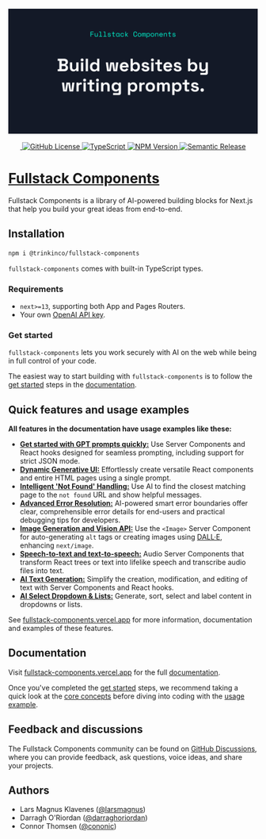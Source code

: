 ![Fullstack Components - Build websites by writing prompts](https://github.com/trikinco/fullstack-components/raw/main/packages/site/public/images/repo-header-dark.png)

<p align="center" style="align: center;">
    <a aria-label="GitHub Actions Workflow Status" href="https://github.com/trikinco/fullstack-components/actions">
        <img src="https://img.shields.io/github/actions/workflow/status/trikinco/fullstack-components/publishToNpm.yaml?style=for-the-badge" alt="" />
    </a>
    <a aria-label="GitHub License" href="https://github.com/trikinco/fullstack-components/blob/main/LICENSE">
        <img src="https://img.shields.io/github/license/trikinco/fullstack-components?style=for-the-badge" alt="GitHub License" />
    </a>
    <a aria-label="TypeScript" href="https://www.npmjs.com/package/@trikinco/fullstack-components">
        <img src="https://img.shields.io/badge/TypeScript-blue?style=for-the-badge" alt="TypeScript" />
    </a>
    <a aria-label="NPM Version" href="https://www.npmjs.com/package/@trikinco/fullstack-components?activeTab=versions">
        <img src="https://img.shields.io/npm/v/%40trikinco%2Ffullstack-components?style=for-the-badge" alt="NPM Version" />
    </a>
    <a aria-label="Semantic Release" href="https://github.com/trikinco/fullstack-components/releases">
        <img src="https://img.shields.io/badge/%20%20%F0%9F%93%A6%F0%9F%9A%80-semantic--release-e10079.svg?style=for-the-badge" alt="Semantic Release" />
    </a>
</p>

# [Fullstack Components](https://fullstack-components.vercel.app)

Fullstack Components is a library of AI-powered building blocks for Next.js that help you build your great ideas from end-to-end.

## Installation

```sh
npm i @trinkinco/fullstack-components
```

`fullstack-components` comes with built-in TypeScript types.

### Requirements

- `next>=13`, supporting both App and Pages Routers.
- Your own [OpenAI API key](https://platform.openai.com/docs/overview).

### Get started

`fullstack-components` lets you work securely with AI on the web while being in full control of your code.

The easiest way to start building with `fullstack-components` is to follow the [get started](https://fullstack-components.vercel.app/docs/get-started) steps in the [documentation](https://fullstack-components.vercel.app/docs).

## Quick features and usage examples

**All features in the documentation have usage examples like these:**

- [**Get started with GPT prompts quickly:**](https://fullstack-components.vercel.app/docs/prompt) Use Server Components and React hooks designed for seamless prompting, including support for strict JSON mode.
- [**Dynamic Generative UI:**](https://fullstack-components.vercel.app/docs/html-page-generator) Effortlessly create versatile React components and entire HTML pages using a single prompt.
- [**Intelligent 'Not Found' Handling:**](https://fullstack-components.vercel.app/docs/not-found-enhancer) Use AI to find the closest matching page to the `not found` URL and show helpful messages.
- [**Advanced Error Resolution:**](https://fullstack-components.vercel.app/docs/error-enhancer) AI-powered smart error boundaries offer clear, comprehensible error details for end-users and practical debugging tips for developers.
- [**Image Generation and Vision API:**](https://fullstack-components.vercel.app/docs/image) Use the `<Image>` Server Component for auto-generating `alt` tags or creating images using [DALL·E](https://openai.com/dall-e-3), enhancing `next/image`.
- [**Speech-to-text and text-to-speech:**](https://fullstack-components.vercel.app/docs/audio) Audio Server Components that transform React trees or text into lifelike speech and transcribe audio files into text.
- [**AI Text Generation:**](https://fullstack-components.vercel.app/docs/text) Simplify the creation, modification, and editing of text with Server Components and React hooks.
- [**AI Select Dropdown & Lists:**](https://fullstack-components.vercel.app/docs/select) Generate, sort, select and label content in dropdowns or lists.

See [fullstack-components.vercel.app](https://fullstack-components.vercel.app) for more information, documentation and examples of these features.

## Documentation

Visit [fullstack-components.vercel.app](https://fullstack-components.vercel.app) for the full [documentation](https://fullstack-components.vercel.app/docs).

Once you've completed the [get started](https://fullstack-components.vercel.app/docs/get-started) steps, we recommend taking a quick look at the [core concepts](https://fullstack-components.vercel.app/concepts) before diving into coding with the [usage example](https://fullstack-components.vercel.app/usage).

## Feedback and discussions

The Fullstack Components community can be found on [GitHub Discussions](https://github.com/trikinco/fullstack-components/discussions), where you can provide feedback, ask questions, voice ideas, and share your projects.

## Authors

- Lars Magnus Klavenes ([@larsmagnus](https://github.com/larsmagnus))
- Darragh O'Riordan ([@darraghoriordan](https://github.com/darraghoriordan))
- Connor Thomsen ([@cononic](https://github.com/CONONIC))
